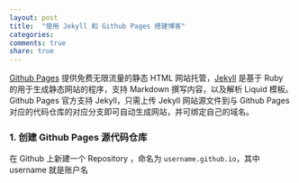 ```yaml
---
layout: post
title:  "使用 Jekyll 和 Github Pages 搭建博客"
categories:
comments: true
share: true
---
```

[Github Pages][Github Pages] 提供免费无限流量的静态 HTML 网站托管，[Jekyll][Jekyll] 是基于 Ruby 的用于生成静态网站的程序，支持 Markdown 撰写内容，以及解析 Liquid 模板。Github Pages 官方支持 Jekyll，只需上传 Jekyll 网站源文件到与 Github Pages 对应的代码仓库的对应分支即可自动生成网站，并可绑定自己的域名。

### 1. 创建 Github Pages 源代码仓库

在 Github 上新建一个 Repository ，命名为 `username.github.io`，其中 username 就是账户名

[Github Pages]: https://pages.github.com/
[Jekyll]:       http://jekyllrb.com/
